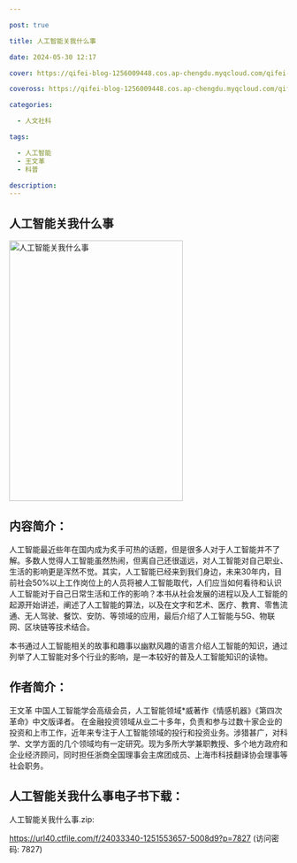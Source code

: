 ```yaml
---

post: true

title: 人工智能关我什么事

date: 2024-05-30 12:17

cover: https://qifei-blog-1256009448.cos.ap-chengdu.myqcloud.com/qifei-blog/s33577445.jpg

coveross: https://qifei-blog-1256009448.cos.ap-chengdu.myqcloud.com/qifei-blog/s33577445.jpg

categories:

  - 人文社科

tags:

  - 人工智能
  - 王文革
  - 科普

description:
---
```


## 人工智能关我什么事

<img alt="人工智能关我什么事" class="aligncenter loading" data-was-processed="true" decoding="async" fetchpriority="high" height="471" src="https://qifei-blog-1256009448.cos.ap-chengdu.myqcloud.com/qifei-blog/s33577445.jpg" style="cursor: zoom-in;" width="314"/>

## 内容简介：

人工智能最近些年在国内成为炙手可热的话题，但是很多人对于人工智能并不了解。多数人觉得人工智能虽然热闹，但离自己还很遥远，对人工智能对自己职业、生活的影响更是浑然不觉。其实，人工智能已经来到我们身边，未来30年内，目前社会50%以上工作岗位上的人员将被人工智能取代，人们应当如何看待和认识人工智能对于自己日常生活和工作的影响？本书从社会发展的进程以及人工智能的起源开始讲述，阐述了人工智能的算法，以及在文字和艺术、医疗、教育、零售流通、无人驾驶、餐饮、安防、等领域的应用，最后介绍了人工智能与5G、物联网、区块链等技术结合。

本书通过人工智能相关的故事和趣事以幽默风趣的语言介绍人工智能的知识，通过列举了人工智能对多个行业的影响，是一本较好的普及人工智能知识的读物。

## 作者简介：

王文革 中国人工智能学会高级会员，人工智能领域*威著作《情感机器》《第四次革命》中文版译者。 在金融投资领域从业二十多年，负责和参与过数十家企业的投资和上市工作，近年来专注于人工智能领域的投行和投资业务。涉猎甚广，对科学、文学方面的几个领域均有一定研究。现为多所大学兼职教授、多个地方政府和企业经济顾问，同时担任浙商全国理事会主席团成员、上海市科技翻译协会理事等社会职务。

## 人工智能关我什么事电子书下载：

人工智能关我什么事.zip: 

https://url40.ctfile.com/f/24033340-1251553657-5008d9?p=7827 (访问密码: 7827)

